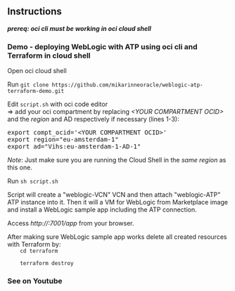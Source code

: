 ## Instructions

<i><b>prereq: oci cli must be working in oci cloud shell</b></i>

### Demo - deploying WebLogic with ATP using oci cli and Terraform in cloud shell
<p>
Open oci cloud shell

<p>
Run <code>git clone https://github.com/mikarinneoracle/weblogic-atp-terraform-demo.git</code>

<p>
Edit <code>script.sh</code> with oci code editor<br>
    => add your oci compartment by replacing <i>&lt;YOUR COMPARTMENT OCID&gt;</i> and the <i>region</i> and AD respectively if necessary (lines 1-3):

<p>
<pre>
export compt_ocid='&lt;YOUR COMPARTMENT OCID&gt;'
export region="eu-amsterdam-1"
export ad="Vihs:eu-amsterdam-1-AD-1"
</pre>

<p>
<i>Note</i>: Just make sure you are running the Cloud Shell in the <i>same region</i> as this one.

<p>
Run <code>sh script.sh</code>

<p>
Script will create a "weblogic-VCN" VCN and then attach "weblogic-ATP" ATP instance into it. Then it will a VM for WebLogic from Marketplace image and install a WebLogic sample app including the ATP connection. 
    
<p>
Access <i>http://<ip address of the VM>:7001/app</ip></i> from your browser.

<p>
After making sure WebLogic sample app works delete all created resources with Terraform by:
<code>
    cd terraform<br>
    terraform destroy
</code>

### See on Youtube
